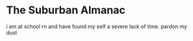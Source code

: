 # The Suburban Almanac
i am at school rn and have found my self a severe lack of time. pardon my dust

